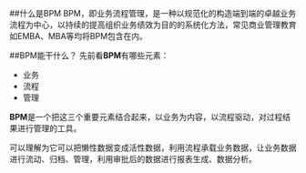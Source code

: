 ##什么是BPM
BPM，即业务流程管理，是一种以规范化的构造端到端的卓越业务流程为中心，以持续的提高组织业务绩效为目的的系统化方法，常见商业管理教育如EMBA、MBA等均将BPM包含在内。

##BPM能干什么？
先前看**BPM**有哪些元素：

* 业务
* 流程
* 管理

**BPM**是一个把这三个重要元素结合起来，以业务为内容，以流程驱动，对过程结果进行管理的工具。

可以理解为它可以把懒性数据变成活性数据，利用流程承载业务数据，让业务数据进行流动、归档、管理，利用审批后的数据进行报表生成、数据分析。